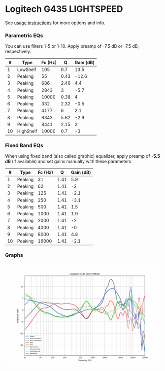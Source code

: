 # Logitech G435 LIGHTSPEED
See [usage instructions](https://github.com/jaakkopasanen/AutoEq#usage) for more options and info.

### Parametric EQs
You can use filters 1-5 or 1-10. Apply preamp of -7.5 dB or -7.5 dB, respectively.

|   # | Type      |   Fc (Hz) |    Q |   Gain (dB) |
|-----|-----------|-----------|------|-------------|
|   1 | LowShelf  |       105 | 0.7  |        13.5 |
|   2 | Peaking   |        55 | 0.43 |       -12.6 |
|   3 | Peaking   |       686 | 2.46 |         4.4 |
|   4 | Peaking   |      2843 | 3    |        -5.7 |
|   5 | Peaking   |     10000 | 0.38 |         4   |
|   6 | Peaking   |       332 | 2.32 |        -0.5 |
|   7 | Peaking   |      4177 | 6    |         2.1 |
|   8 | Peaking   |      6343 | 5.62 |        -2.9 |
|   9 | Peaking   |      8441 | 2.15 |         2   |
|  10 | HighShelf |     10000 | 0.7  |        -3   |

### Fixed Band EQs
When using fixed band (also called graphic) equalizer, apply preamp of **-5.5 dB** (if available) and set gains manually with these parameters.

|   # | Type    |   Fc (Hz) |    Q |   Gain (dB) |
|-----|---------|-----------|------|-------------|
|   1 | Peaking |        31 | 1.41 |         5.9 |
|   2 | Peaking |        62 | 1.41 |        -2   |
|   3 | Peaking |       125 | 1.41 |        -2.1 |
|   4 | Peaking |       250 | 1.41 |        -3.1 |
|   5 | Peaking |       500 | 1.41 |         1.5 |
|   6 | Peaking |      1000 | 1.41 |         1.9 |
|   7 | Peaking |      2000 | 1.41 |        -2   |
|   8 | Peaking |      4000 | 1.41 |        -0   |
|   9 | Peaking |      8000 | 1.41 |         4.8 |
|  10 | Peaking |     16000 | 1.41 |        -2.1 |

### Graphs
![](./Logitech%20G435%20LIGHTSPEED.png)
